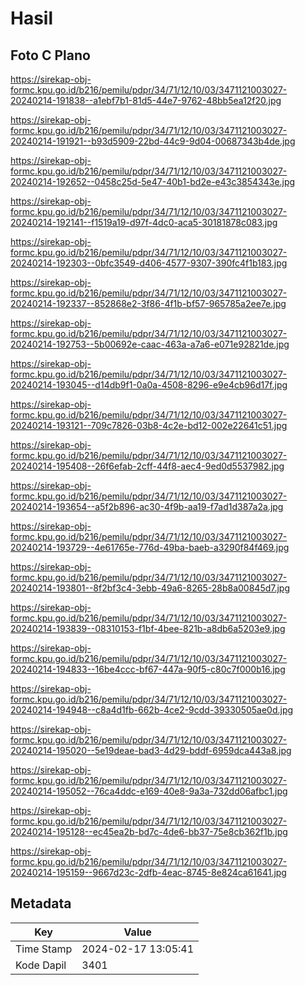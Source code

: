 # Hasil

## Foto C Plano

https://sirekap-obj-formc.kpu.go.id/b216/pemilu/pdpr/34/71/12/10/03/3471121003027-20240214-191838--a1ebf7b1-81d5-44e7-9762-48bb5ea12f20.jpg

https://sirekap-obj-formc.kpu.go.id/b216/pemilu/pdpr/34/71/12/10/03/3471121003027-20240214-191921--b93d5909-22bd-44c9-9d04-00687343b4de.jpg

https://sirekap-obj-formc.kpu.go.id/b216/pemilu/pdpr/34/71/12/10/03/3471121003027-20240214-192652--0458c25d-5e47-40b1-bd2e-e43c3854343e.jpg

https://sirekap-obj-formc.kpu.go.id/b216/pemilu/pdpr/34/71/12/10/03/3471121003027-20240214-192141--f1519a19-d97f-4dc0-aca5-30181878c083.jpg

https://sirekap-obj-formc.kpu.go.id/b216/pemilu/pdpr/34/71/12/10/03/3471121003027-20240214-192303--0bfc3549-d406-4577-9307-390fc4f1b183.jpg

https://sirekap-obj-formc.kpu.go.id/b216/pemilu/pdpr/34/71/12/10/03/3471121003027-20240214-192337--852868e2-3f86-4f1b-bf57-965785a2ee7e.jpg

https://sirekap-obj-formc.kpu.go.id/b216/pemilu/pdpr/34/71/12/10/03/3471121003027-20240214-192753--5b00692e-caac-463a-a7a6-e071e92821de.jpg

https://sirekap-obj-formc.kpu.go.id/b216/pemilu/pdpr/34/71/12/10/03/3471121003027-20240214-193045--d14db9f1-0a0a-4508-8296-e9e4cb96d17f.jpg

https://sirekap-obj-formc.kpu.go.id/b216/pemilu/pdpr/34/71/12/10/03/3471121003027-20240214-193121--709c7826-03b8-4c2e-bd12-002e22641c51.jpg

https://sirekap-obj-formc.kpu.go.id/b216/pemilu/pdpr/34/71/12/10/03/3471121003027-20240214-195408--26f6efab-2cff-44f8-aec4-9ed0d5537982.jpg

https://sirekap-obj-formc.kpu.go.id/b216/pemilu/pdpr/34/71/12/10/03/3471121003027-20240214-193654--a5f2b896-ac30-4f9b-aa19-f7ad1d387a2a.jpg

https://sirekap-obj-formc.kpu.go.id/b216/pemilu/pdpr/34/71/12/10/03/3471121003027-20240214-193729--4e61765e-776d-49ba-baeb-a3290f84f469.jpg

https://sirekap-obj-formc.kpu.go.id/b216/pemilu/pdpr/34/71/12/10/03/3471121003027-20240214-193801--8f2bf3c4-3ebb-49a6-8265-28b8a00845d7.jpg

https://sirekap-obj-formc.kpu.go.id/b216/pemilu/pdpr/34/71/12/10/03/3471121003027-20240214-193839--08310153-f1bf-4bee-821b-a8db6a5203e9.jpg

https://sirekap-obj-formc.kpu.go.id/b216/pemilu/pdpr/34/71/12/10/03/3471121003027-20240214-194833--16be4ccc-bf67-447a-90f5-c80c7f000b16.jpg

https://sirekap-obj-formc.kpu.go.id/b216/pemilu/pdpr/34/71/12/10/03/3471121003027-20240214-194948--c8a4d1fb-662b-4ce2-9cdd-39330505ae0d.jpg

https://sirekap-obj-formc.kpu.go.id/b216/pemilu/pdpr/34/71/12/10/03/3471121003027-20240214-195020--5e19deae-bad3-4d29-bddf-6959dca443a8.jpg

https://sirekap-obj-formc.kpu.go.id/b216/pemilu/pdpr/34/71/12/10/03/3471121003027-20240214-195052--76ca4ddc-e169-40e8-9a3a-732dd06afbc1.jpg

https://sirekap-obj-formc.kpu.go.id/b216/pemilu/pdpr/34/71/12/10/03/3471121003027-20240214-195128--ec45ea2b-bd7c-4de6-bb37-75e8cb362f1b.jpg

https://sirekap-obj-formc.kpu.go.id/b216/pemilu/pdpr/34/71/12/10/03/3471121003027-20240214-195159--9667d23c-2dfb-4eac-8745-8e824ca61641.jpg


## Metadata

| Key        | Value               |
| ---------- | ------------------- |
| Time Stamp | 2024-02-17 13:05:41 |
| Kode Dapil | 3401                |



